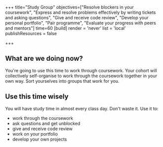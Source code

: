 +++
title="Study Group"
objectives=["Resolve blockers in your coursework", "Express and resolve problems effectively by writing tickets and asking questions", "Give and receive code review", "Develop your personal portfolio", "Pair programme", "Evaluate your progress with peers and mentors"]
time=60
[build]
  render = 'never'
  list = 'local'
  publishResources = false

+++

## What are we doing now?

You're going to use this time to work through coursework. Your cohort will collectively self-organise to work through the coursework together in your own way. Sort yourselves into groups that work for you.

## Use this time wisely

You will have study time in almost every class day. Don't waste it. Use it to:

- work through the coursework
- ask questions and get unblocked
- give and receive code review
- work on your portfolio
- develop your own projects
